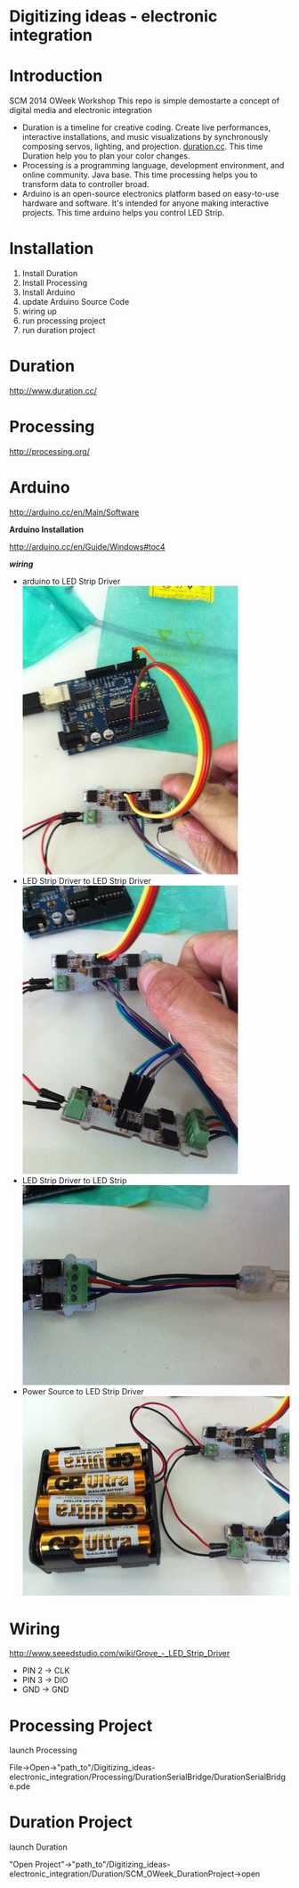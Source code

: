 Digitizing ideas - electronic integration
===============

Introduction
===============
SCM 2014 OWeek Workshop
This repo is simple demostarte a concept of digital media and electronic integration 

* Duration is a timeline for creative coding. Create live performances, interactive installations, and music visualizations by synchronously composing servos, lighting, and projection. [duration.cc](http://www.duration.cc/). This time Duration help you to plan your color changes.
* Processing is a programming language, development environment, and online community. Java base. This time processing helps you to transform data to controller broad.
* Arduino is an open-source electronics platform based on easy-to-use hardware and software. It's intended for anyone making interactive projects. This time arduino helps you control LED Strip.

Installation
===============
1. Install Duration
2. Install Processing
3. Install Arduino
4. update Arduino Source Code
5. wiring up
6. run processing project
7. run duration project

Duration 
===============
http://www.duration.cc/

Processing 
===============
http://processing.org/

Arduino 
===============
http://arduino.cc/en/Main/Software

**Arduino Installation**

http://arduino.cc/en/Guide/Windows#toc4

***wiring***

* arduino to LED Strip Driver ![arduino to LED Strip Driver](screen_01.JPG)
* LED Strip Driver to LED Strip Driver![LED Strip Driver to LED Strip Driver](screen_03.JPG)
* LED Strip Driver to LED Strip ![LED Strip Driver to LED Strip ](screen_04.JPG)
* Power Source to LED Strip Driver![Power Source to LED Strip Driver](screen_05.JPG)

Wiring 
===============
http://www.seeedstudio.com/wiki/Grove_-_LED_Strip_Driver

- PIN 2 -> CLK
- PIN 3 -> DIO
- GND -> GND

Processing Project 
===============

launch Processing

File->Open->"path_to"/Digitizing_ideas-electronic_integration/Processing/DurationSerialBridge/DurationSerialBridge.pde


Duration Project 
===============

launch Duration

"Open Project"->"path_to"/Digitizing_ideas-electronic_integration/Duration/SCM_OWeek_DurationProject->open
